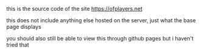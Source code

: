 this is the source code of the site https://ofplayers.net

this does not include anything else hosted on the server, just what the base page displays

you should also still be able to view this through github pages but i haven't tried that
